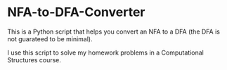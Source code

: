 # NFA-to-DFA-Converter
This is a Python script that helps you convert an NFA to a DFA (the DFA is not guarateed to be minimal).

I use this script to solve my homework problems in a Computational Structures course.
